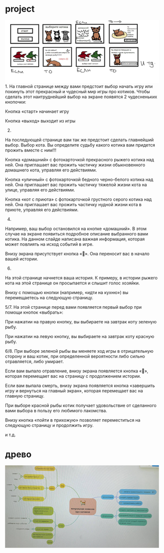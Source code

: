 # project
![](набросок.jpg)
1.
На главной странице между вами предстоит выбор начать игру или покинуть этот прекрасный и чудесный мир игры про котиков. Чтобы сделать этот наитруднейший выбор на экране появятся 2 чудесненьких кнопочки:

Кнопка «старт» начинает игру

Кнопка «выход» выходит из игры 

2.
На последующей странице вам так же предстоит сделать главнейший выбор. Выбор кота. Вы определите судьбу какого котика вам придется прожить вместе с ним!!!

Кнопка «домашний» с фотокарточкой прекрасного рыжего котика над ней. Она приглашает вас прожить частичку жизни обыкновенного домашнего кота, управляя его действиями.

Кнопка «уличный» с фотокарточкой бедного черно-белого котика над ней. Она приглашает вас прожить частичку тяжелой жизни кота на улице, управляя его действиями.

Кнопка «кот с приюта» с фотокарточкой грустного серого котика над ней. Она приглашает вас прожить частичку нудной жизни кота в приюте, управляя его действиями.

4.
Например, ваш выбор остановился на кнопке «домашний».  В этом случае на экране появиться подробное описание выбранного вами котика. На данном слайде написана важная информация, которая может повлиять на исход событий в игре.

Внизу экрана присутствует кнопка «». Она переносит вас в начало вашей истории.

6. 
На этой странице начнется ваша история. К примеру, в истории рыжего кота на этой странице он просыпается и слышит голос хозяйки.

Внизу с помощью кнопки (например, «идти на кухню») вы перемещаетесь на следующую страницу. 

5/7.
На этой странице перед вами появляется первый выбор при помощи кнопок «выбрать»:

При нажатии на правую кнопку, вы выбираете на завтрак коту зеленую рыбу.

При нажатии на левую кнопку, вы выбираете на завтрак коту красную рыбу.

6/8.
При выборе зеленой рыбы вы меняете ход игры в отрицательную сторону и ваш котик, при определенной вероятности либо сильно отравляется, либо умирает.

Если вам выпало отравление, внизу экрана появляется кнопка «», которая перемещает вас на страницу с продолжением истории.

Если вам выпала смерть, внизу экрана появляется кнопка «завершить игру и вернуться на главный экран», которая перемещает вас на главную страницу.

При выборе красной рыбы котик получает удовольствие от сделанного вами выбора в пользу его любимого лакомства. 

Внизу кнопка «пойти в прихожую» позволяет переместиться на следующую страницу и продолжить игру. 


и т.д.

# древо
![](древо.png)



